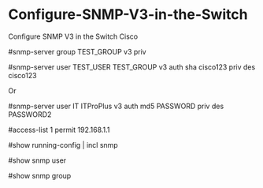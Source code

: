 # Configure-SNMP-V3-in-the-Switch
Configure SNMP V3 in the Switch Cisco

#snmp-server group TEST_GROUP v3 priv

#snmp-server user TEST_USER TEST_GROUP v3 auth sha cisco123 priv des cisco123

Or

#snmp-server user IT ITProPlus v3 auth md5 PASSWORD priv des PASSWORD2


#access-list 1 permit 192.168.1.1

#show running-config | incl snmp

#show snmp user 

#show snmp group
